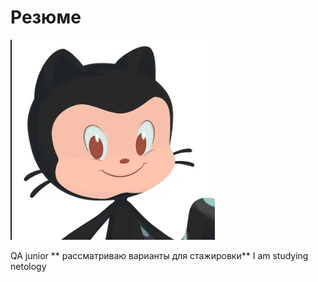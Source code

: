 # Резюме
![OPARIN SERGEI](<Снимок экрана 2024-01-02 200606.png>)






QA junior
** рассматриваю варианты для стажировки**
I am studying netology
